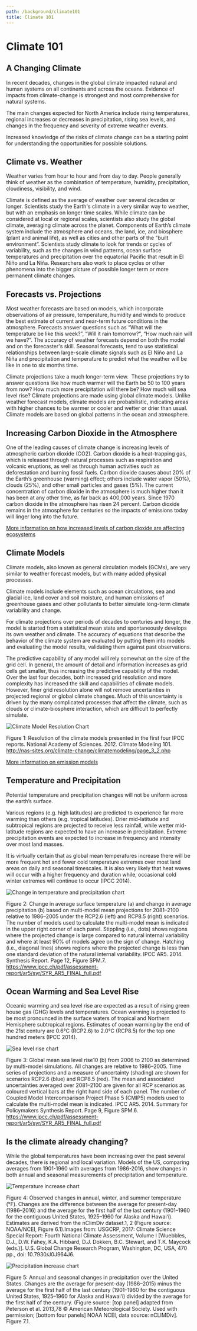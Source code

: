 ```yaml
---
path: /background/climate101
title: Climate 101
---
```


# Climate 101

## A Changing Climate

In recent decades, changes in the global climate impacted natural and human systems on all continents and across the oceans. Evidence of impacts from climate-change is strongest and most comprehensive for natural systems.

The main changes expected for North America include rising temperatures, regional increases or decreases in precipitation, rising sea levels, and changes in the frequency and severity of extreme weather events.

Increased knowledge of the risks of climate change can be a starting point for understanding the opportunities for possible solutions.

## Climate vs. Weather

Weather varies from hour to hour and from day to day. People generally think of weather as the combination of temperature, humidity, precipitation, cloudiness, visibility, and wind.

Climate is defined as the average of weather over several decades or longer. Scientists study the Earth's climate in a very similar way to weather, but with an emphasis on longer time scales. While climate can be considered at local or regional scales, scientists also study the global climate, averaging climate across the planet. Components of Earth’s climate system include the atmosphere and oceans, the land, ice, and biosphere (plant and animal life), as well as cities and other parts of the "built environment“. Scientists study climate to look for trends or cycles of variability, such as the changes in wind patterns, ocean surface temperatures and precipitation over the equatorial Pacific that result in El Niño and La Niña. Researchers also work to place cycles or other phenomena into the bigger picture of possible longer term or more permanent climate changes.

## Forecasts vs. Projections

Most weather forecasts are based on models, which incorporate observations of air pressure, temperature, humidity and winds to produce the best estimate of current and near-term future conditions in the atmosphere. Forecasts answer questions such as “What will the temperature be like this week?”, “Will it rain tomorrow?”, “How much rain will we have?”. The accuracy of weather forecasts depend on both the model and on the forecaster's skill. Seasonal forecasts, tend to use statistical relationships between large-scale climate signals such as El Niño and La Niña and precipitation and temperature to predict what the weather will be like in one to six months time.

Climate projections take a much longer-term view.  These projections try to answer questions like how much warmer will the Earth be 50 to 100 years from now? How much more precipitation will there be? How much will sea level rise? Climate projections are made using global climate models. Unlike weather forecast models, climate models are probabilistic, indicating areas with higher chances to be warmer or cooler and wetter or drier than usual. Climate models are based on global patterns in the ocean and atmosphere.

## Increasing Carbon Dioxide in the Atmosphere

One of the leading causes of climate change is increasing levels of atmospheric carbon dioxide (CO2). Carbon dioxide is a heat-trapping gas, which is released through natural processes such as respiration and volcanic eruptions, as well as through human activities such as deforestation and burning fossil fuels. Carbon dioxide causes about 20% of the Earth’s greenhouse (warming) effect; others include water vapor (50%), clouds (25%), and other small particles and gases (5%). The current concentration of carbon dioxide in the atmosphere is much higher than it has been at any other time, as far back as 400,000 years. Since 1970 carbon dioxide in the atmosphere has risen 24 percent. Carbon dioxide remains in the atmosphere for centuries so the impacts of emissions today will linger long into the future.

[More information on how increased levels of carbon dioxide are affecting ecosystems](/background/co2)

## Climate Models

Climate models, also known as general circulation models (GCMs), are very similar to weather forecast models, but with many added physical processes.

Climate models include elements such as ocean circulations, sea and glacial ice, land cover and soil moisture, and human emissions of greenhouse gases and other pollutants to better simulate long-term climate variability and change.

For climate projections over periods of decades to centuries and longer, the model is started from a statistical mean state and spontaneously develops its own weather and climate. The accuracy of equations that describe the behavior of the climate system are evaluated by putting them into models and evaluating the model results, validating them against past observations.

The predictive capability of any model will rely somewhat on the size of the grid cell. In general, the amount of detail and information increases as grid cells get smaller, thus increasing the predictive capability of the model. Over the last four decades, both increased grid resolution and more complexity has increased the skill and capabilities of climate models. However, finer grid resolution alone will not remove uncertainties in projected regional or global climate changes. Much of this uncertainty is driven by the many complicated processes that affect the climate, such as clouds or climate-biosphere interaction, which are difficult to perfectly simulate.

![Climate Model Resolution Chart](models-chart1.png)

<figcaption>Figure 1: Resolution of the climate models presented in the first four IPCC reports.  National Academy of Sciences. 2012. Climate Modeling 101. 
<a href="http://nas-sites.org/climate-change/climatemodeling/page_3_2.php" target="_blank" rel="noopener noreferrer">http://nas-sites.org/climate-change/climatemodeling/page_3_2.php</a></figcaption>

[More information on emission models](/background/models)

## Temperature and Precipitation

Potential temperature and precipitation changes will not be uniform across the earth’s surface.

Various regions (e.g. high latitudes) are predicted to experience far more warming than others (e.g. tropical latitudes). Drier mid-latitude and subtropical regions are projected to receive less rainfall, while wetter mid-latitude regions are expected to have an increase in precipitation. Extreme precipitation events are expected to increase in frequency and intensity over most land masses.

It is virtually certain that as global mean temperatures increase there will be more frequent hot and fewer cold temperature extremes over most land areas on daily and seasonal timescales. It is also very likely that heat waves will occur with a higher frequency and duration while, occasional cold winter extremes will continue to occur (IPCC 2014).

![Change in temperature and precipitation chart](temperature-precipitation-chart.png)

<figcaption>
Figure 2: Change in average surface temperature (a) and change in average precipitation (b) based on multi-model mean projections for
2081–2100 relative to 1986–2005 under the RCP2.6 (left) and RCP8.5 (right) scenarios. The number of models used to calculate the multi-model mean is indicated in the upper right corner of each panel. Stippling (i.e., dots) shows regions where the projected change is large compared to natural internal variability and where at least 90% of models agree on the sign of change. Hatching (i.e., diagonal lines) shows regions where the projected change is less than one standard deviation of the natural internal variability.
IPCC AR5. 2014. Synthesis Report. Page 12, Figure SPM.7.
<a href="https://www.ipcc.ch/pdf/assessment-report/ar5/syr/SYR_AR5_FINAL_full.pdf"  target="_blank" rel="noopener noreferrer">https://www.ipcc.ch/pdf/assessment-report/ar5/syr/SYR_AR5_FINAL_full.pdf</a>
</figcaption>

## Ocean Warming and Sea Level Rise

Oceanic warming and sea level rise are expected as a result of rising green house gas (GHG) levels and temperatures. Ocean warming is projected to be most pronounced in the surface waters of tropical and Northern Hemisphere subtropical regions. Estimates of ocean warming by the end of the 21st century are 0.6°C (RCP2.6) to 2.0°C (RCP8.5) for the top one hundred meters (IPCC 2014).

![Sea level rise chart](sea-level-rise-chart.png)

<figcaption>Figure 3: Global mean sea level rise10 (b) from 2006 to 2100 as determined by multi-model simulations. All changes are relative to 1986–2005. Time series of projections and a measure of uncertainty (shading) are shown for scenarios RCP2.6 (blue) and RCP8.5 (red). The mean and associated uncertainties averaged over 2081–2100 are given for all RCP scenarios as coloured vertical bars at the right hand side of each panel. The number of Coupled Model Intercomparison Project Phase 5 (CMIP5) models used to calculate the multi-model mean is indicated. 
IPCC AR5. 2014. Summary for Policymakers Synthesis Report. Page 9, Figure SPM.6.
<a href="https://www.ipcc.ch/pdf/assessment-report/ar5/syr/SYR_AR5_FINAL_full.pdf"  target="_blank" rel="noopener noreferrer">https://www.ipcc.ch/pdf/assessment-report/ar5/syr/SYR_AR5_FINAL_full.pdf</a>
</figcaption>

## Is the climate already changing?

While the global temperatures have been increasing over the past several decades, there is regional and local variation. Models of the US, comparing averages from 1901-1960 with averages from 1986-2016, show changes in both annual and seasonal measurements of precipitation and temperature.

![Temperature increase chart](temperature-chart.png)

<figcaption>Figure 4: Observed changes in annual, winter, and summer temperature (°F). Changes are the difference between the average for present-day (1986–2016) and the average for the first half of the last century (1901–1960 for the contiguous United States, 1925–1960 for Alaska and Hawai‘i). Estimates are derived from the nClimDiv dataset.1, 2 (Figure source: NOAA/NCEI, Figure 6.1).Images from: USGCRP, 2017: Climate Science Special Report: Fourth National Climate Assessment, Volume I [Wuebbles, D.J., D.W. Fahey, K.A. Hibbard, D.J. Dokken, B.C. Stewart, and T.K. Maycock (eds.)]. U.S. Global Change Research Program, Washington, DC, USA, 470 pp., doi: 10.7930/J0J964J6.</figcaption>

![Precipitation increase chart](precipitation-chart.png)

<figcaption>
Figure 5: Annual and seasonal changes in precipitation over the United States. Changes are the average for present-day (1986–2015) minus the average for the first half of the last century (1901–1960 for the contiguous United States, 1925–1960 for Alaska and Hawai‘i) divided by the average for the first half of the century. (Figure source: [top panel] adapted from Peterson et al. 2013,78 © American Meteorological Society. Used with permission; [bottom four panels] NOAA NCEI, data source: nCLIMDiv].  Figure 7.1.
</figcaption>
